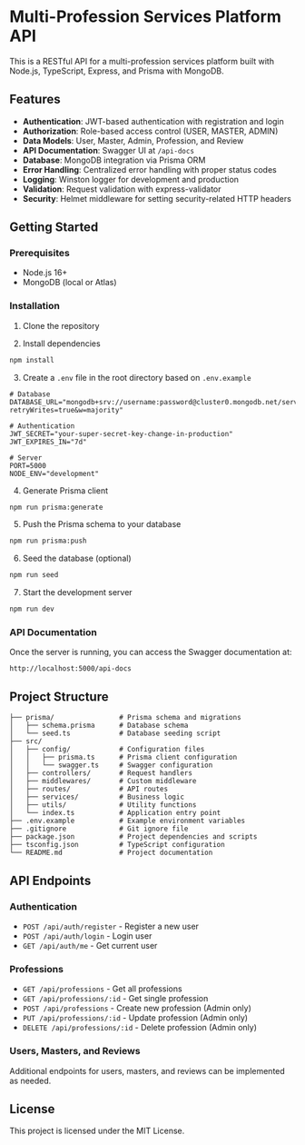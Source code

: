 # Multi-Profession Services Platform API

This is a RESTful API for a multi-profession services platform built with Node.js, TypeScript, Express, and Prisma with MongoDB.

## Features

- **Authentication**: JWT-based authentication with registration and login
- **Authorization**: Role-based access control (USER, MASTER, ADMIN)
- **Data Models**: User, Master, Admin, Profession, and Review
- **API Documentation**: Swagger UI at `/api-docs`
- **Database**: MongoDB integration via Prisma ORM
- **Error Handling**: Centralized error handling with proper status codes
- **Logging**: Winston logger for development and production
- **Validation**: Request validation with express-validator
- **Security**: Helmet middleware for setting security-related HTTP headers

## Getting Started

### Prerequisites

- Node.js 16+
- MongoDB (local or Atlas)

### Installation

1. Clone the repository

2. Install dependencies

```bash
npm install
```

3. Create a `.env` file in the root directory based on `.env.example`

```
# Database
DATABASE_URL="mongodb+srv://username:password@cluster0.mongodb.net/services_platform?retryWrites=true&w=majority"

# Authentication
JWT_SECRET="your-super-secret-key-change-in-production"
JWT_EXPIRES_IN="7d"

# Server
PORT=5000
NODE_ENV="development"
```

4. Generate Prisma client

```bash
npm run prisma:generate
```

5. Push the Prisma schema to your database

```bash
npm run prisma:push
```

6. Seed the database (optional)

```bash
npm run seed
```

7. Start the development server

```bash
npm run dev
```

### API Documentation

Once the server is running, you can access the Swagger documentation at:

```
http://localhost:5000/api-docs
```

## Project Structure

```
├── prisma/                # Prisma schema and migrations
│   ├── schema.prisma      # Database schema
│   └── seed.ts            # Database seeding script
├── src/
│   ├── config/            # Configuration files
│   │   ├── prisma.ts      # Prisma client configuration
│   │   └── swagger.ts     # Swagger configuration
│   ├── controllers/       # Request handlers
│   ├── middlewares/       # Custom middleware
│   ├── routes/            # API routes
│   ├── services/          # Business logic
│   ├── utils/             # Utility functions
│   └── index.ts           # Application entry point
├── .env.example           # Example environment variables
├── .gitignore             # Git ignore file
├── package.json           # Project dependencies and scripts
├── tsconfig.json          # TypeScript configuration
└── README.md              # Project documentation
```

## API Endpoints

### Authentication

- `POST /api/auth/register` - Register a new user
- `POST /api/auth/login` - Login user
- `GET /api/auth/me` - Get current user

### Professions

- `GET /api/professions` - Get all professions
- `GET /api/professions/:id` - Get single profession
- `POST /api/professions` - Create new profession (Admin only)
- `PUT /api/professions/:id` - Update profession (Admin only)
- `DELETE /api/professions/:id` - Delete profession (Admin only)

### Users, Masters, and Reviews

Additional endpoints for users, masters, and reviews can be implemented as needed.

## License

This project is licensed under the MIT License.